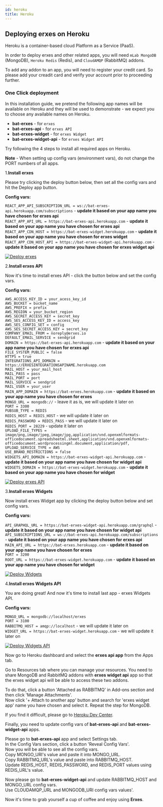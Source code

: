 ```yaml
---
id: heroku
title: Heroku
---
```


## Deploying erxes on Heroku

Heroku is a container-based cloud Platform as a Service (PaaS).

In order to deploy erxes and other related apps, you will need `mLab MongoDB` (MongoDB), `Heroku Redis` (Redis), and `CloudAMQP` (RabbitMQ) addons.

To add any addon to an app, you will need to register your credit card. So please add your creadit card and verify your account prior to proceeding further.

### One Click deployment

In this installation guide, we pretend the following app names will be available on Heroku and they will be used to demonstrate - we expect you to choose any available names on Heroku.

- **bat-erxes** - for `erxes`
- **bat-erxes-api** - for `erxes API`
- **bat-erxes-widget** - for `erxes Widget`
- **bat-erxes-widget-api** - for `erxes Widget API`

Try following the 4 steps to install all required apps on Heroku.

**Note** - When setting up config vars (environment vars), do not change the PORT numbers of all apps.

1.**Install erxes**

Please try clicking the deploy button below, then set all the config vars and hit the Deploy app button.

**Config vars:**

`REACT_APP_API_SUBSCRIPTION_URL = ws://bat-erxes-api.herokuapp.com/subscriptions` - **update it based on your app name you have chosen for erxes api**  
`REACT_APP_API_URL = https://bat-erxes-api.herokuapp.com` - **update it based on your app name you have chosen for erxes api**  
`REACT_APP_CDN_HOST = https://bat-erxes-widget.herokuapp.com` - **update it based on your app name you have chosen for erxes widget**  
`REACT_APP_CDN_HOST_API = https://bat-erxes-widget-api.herokuapp.com` - **update it based on your app name you have chosen for erxes widget api**

[![Deploy erxes](https://www.herokucdn.com/deploy/button.svg#heroku "Deploy erxes")](https://heroku.com/deploy?template=https://github.com/batnasan/erxes/tree/develop)

2.**Install erxes API**

Now it's time to install erxes API - click the button below and set the config vars.

**Config vars:**

`AWS_ACCESS_KEY_ID = your_acess_key_id`  
`AWS_BUCKET = bucket_name`  
`AWS_PREFIX = prefix`  
`AWS_REGION = your_bucket_region`  
`AWS_SECRET_ACCESS_KEY = secret_key`  
`AWS_SES_ACCESS_KEY_ID = access_key`  
`AWS_SES_CONFIG_SET = config`  
`AWS_SES_SECRET_ACCESS_KEY = secret_key`  
`COMPANY_EMAIL_FROM = noreply@erxes.io`  
`DEFAULT_EMAIL_SERVICE = sendgrid`  
`DOMAIN = https://bat-erxes-api.herokuapp.com` - **update it based on your app name you have chosen for erxes api**  
`FILE_SYSTEM_PUBLIC = false`  
`HTTPS = true`  
`INTEGRATIONS_API_DOMAIN = https://ERXESINTEGRATIONSAPINAME.herokuapp.com`  
`MAIL_HOST = your_mail_host`  
`MAIL_PASS = pass`  
`MAIL_PORT = port`  
`MAIL_SERVICE = sendgrid`  
`MAIL_USER = your_user`  
`MAIN_APP_DOMAIN = https://bat-erxes.herokuapp.com` - **update it based on your app name you have chosen for erxes**  
`MONGO_URL = mongodb://` - leave it as is, we will update it later on  
`PORT = 3300`  
`PUBSUB_TYPE = REDIS`  
`REDIS_HOST = REDIS_HOST` - we will update it later on  
`REDIS_PASSWORD = REDIS_PASS` - we will update it later on  
`REDIS_PORT = 28229` - update it later on  
`UPLOAD_FILE_TYPES = image/png,image/jpeg,image/jpg,application/vnd.openxmlformats-officedocument.spreadsheetml.sheet,application/vnd.openxmlformats-officedocument.wordprocessingml.document,application/pdf,`  
`UPLOAD_SERVICE_TYPE = AWS`  
`USE_BRAND_RESTRICTIONS = false`  
`WIDGETS_API_DOMAIN = https://bat-erxes-widget-api.herokuapp.com` - **update it based on your app name you have chosen for widget api**  
`WIDGETS_DOMAIN = https://bat-erxes-widget.herokuapp.com` - **update it based on your app name you have chosen for widget**

[![Deploy erxes API](https://www.herokucdn.com/deploy/button.svg#heroku "Deploy erxes API")](https://heroku.com/deploy?template=https://github.com/batnasan/erxes-api)

3.**Install erxes Widgets**

Now install erxes Widget app by clicking the deploy button below and set config vars.

**Config vars:**

`API_GRAPHQL_URL = https://bat-erxes-widget-api.herokuapp.com/graphql` - **update it based on your app name you have chosen for widget api**  
`API_SUBSCRIPTIONS_URL = ws://bat-erxes-api.herokuapp.com/subscriptions` - **update it based on your app name you have chosen for erxes api**  
`MAIN_API_URL = https://bat-erxes.herokuapp.com` - **update it based on your app name you have chosen for erxes**  
`PORT = 3200`  
`ROOT_URL = https://bat-erxes-widget.herokuapp.com` - **update it based on your app name you have chosen for widget**

[![Deploy Widgets](https://www.herokucdn.com/deploy/button.svg#heroku "Deploy erxes Widgets")](https://heroku.com/deploy?template=https://github.com/batnasan/erxes-widgets)

4.**Install erxes Widgets API**

You are doing great! And now it's time to install last app - erxes Widgets API.

**Config vars:**

`MONGO_URL = mongodb://localhost/erxes`  
`PORT = 3100`  
`RABBITMQ_HOST = amqp://localhost` - we will update it later on  
`WIDGET_URL = https://bat-erxes-widget.herokuapp.com` - we will update it later on

[![Deploy Widgets API](https://www.herokucdn.com/deploy/button.svg#heroku "Deploy erxes Widgets API")](https://heroku.com/deploy?template=https://github.com/batnasan/erxes-widgets-api)

Now go to Heroku dashboard and select the **erxes api app** from the Apps tab.

Go to Resources tab where you can manage your resources. You need to share MongoDB and RabbitMQ addons with **erxes widget api** app so that the erxes widget api will be able to access these two addons.

To do that, click a button 'Attached as RABBITMQ' in Add-ons section and then click 'Manage Attachments'.  
Now click '+ Attach to another app' button and search for 'erxes widget app' name you have chosen and select it.
Repeat the step for MongoDB.

If you find it difficult, please go to [Heroku Dev Center](https://devcenter.heroku.com/articles/managing-add-ons#using-the-dashboard-attaching-an-add-on-to-another-app).

Finally, you need to update config vars of **bat-erxes-api** and **bat-erxes-widget-api** apps.

Please go to **bat-erxes-api** app and select Settings tab.  
In the Config Vars section, click a button 'Reveal Config Vars'.  
Now you will be able to see all the config vars.  
Copy MONGO_URI's value and paste it into MONGO_URL.  
Copy RABBITMQ_URL's value and paste into RABBITMQ_HOST.  
Update REDIS_HOST, REDIS_PASSWORD, and REDIS_PORT values using REDIS_URL's value.

Now please go to **bat-erxes-widget-api** and update RABBITMQ_HOST and MONGO_URL config vars.  
Use CLOUDAMQP_URL and MONGODB_URI config vars values'.

Now it's time to grab yourself a cup of coffee and enjoy using **Erxes**.
